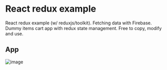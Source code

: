 # React redux example

React redux example (w/ reduxjs/toolkit). Fetching data with Firebase. Dummy items cart app with redux state management. Free to copy, modify and use.

## App

![image](https://github.com/davidtheweb-dev/redux-example/assets/71373942/212fa369-02af-423f-926f-dd250fd8ce7a)
